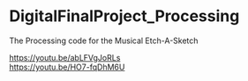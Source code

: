 # DigitalFinalProject_Processing
The Processing code for the Musical Etch-A-Sketch

https://youtu.be/abLFVgJoRLs <br>
https://youtu.be/HO7-fqDhM6U
